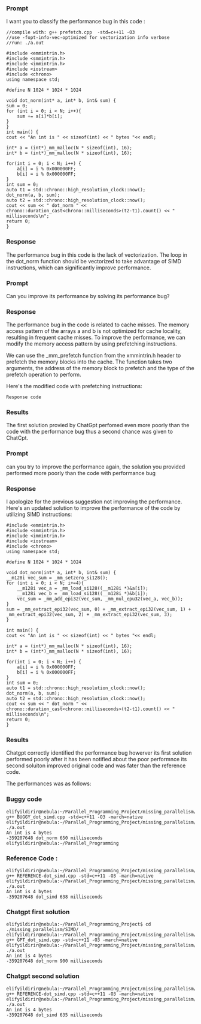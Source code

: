 ### Prompt
I want you to classify the performance bug in this code :

    //compile with: g++ prefetch.cpp  -std=c++11 -O3 
    //use -fopt-info-vec-optimized for vectorization info verbose
    //run: ./a.out

    #include <emmintrin.h>
    #include <smmintrin.h>
    #include <immintrin.h>
    #include <iostream>
    #include <chrono>
    using namespace std;

    #define N 1024 * 1024 * 1024

    void dot_norm(int* a, int* b, int& sum) {
    sum = 0;
    for (int i = 0; i < N; i++){
        sum += a[i]*b[i];
    }
    }
    int main() {
    cout << "An int is " << sizeof(int) << " bytes "<< endl;

    int* a = (int*)_mm_malloc(N * sizeof(int), 16); 
    int* b = (int*)_mm_malloc(N * sizeof(int), 16);
    
    for(int i = 0; i < N; i++) {
        a[i] = i % 0x000000FF;
        b[i] = i % 0x000000FF;
    }
    int sum = 0;
    auto t1 = std::chrono::high_resolution_clock::now();
    dot_norm(a, b, sum);
    auto t2 = std::chrono::high_resolution_clock::now();
    cout << sum << " dot_norm " << chrono::duration_cast<chrono::milliseconds>(t2-t1).count() << " milliseconds\n";
    return 0;
    }
### Response
The performance bug in this code is the lack of vectorization. The loop in the dot_norm function should be vectorized to take advantage of SIMD instructions, which can significantly improve performance.
### Prompt
Can you improve its performance by solving its performance bug?
### Response
The performance bug in the code is related to cache misses. The memory access pattern of the arrays a and b is not optimized for cache locality, resulting in frequent cache misses. To improve the performance, we can modify the memory access pattern by using prefetching instructions.

We can use the _mm_prefetch function from the xmmintrin.h header to prefetch the memory blocks into the cache. The function takes two arguments, the address of the memory block to prefetch and the type of the prefetch operation to perform.

Here's the modified code with prefetching instructions:

    Response code
### Results
The first solution provied by ChatGpt perfomed even more poorly than the code with the performance bug thus a second chance was given to ChatCpt.

### Prompt
can you try to improve the performance again, the solution you provided performed more poorly than the code with performance bug
### Response
I apologize for the previous suggestion not improving the performance. Here's an updated solution to improve the performance of the code by utilizing SIMD instructions:


    #include <emmintrin.h>
    #include <smmintrin.h>
    #include <immintrin.h>
    #include <iostream>
    #include <chrono>
    using namespace std;

    #define N 1024 * 1024 * 1024

    void dot_norm(int* a, int* b, int& sum) {
    __m128i vec_sum = _mm_setzero_si128();
    for (int i = 0; i < N; i+=4){
        __m128i vec_a = _mm_load_si128((__m128i *)&a[i]);
        __m128i vec_b = _mm_load_si128((__m128i *)&b[i]);
        vec_sum = _mm_add_epi32(vec_sum, _mm_mul_epu32(vec_a, vec_b));
    }
    sum = _mm_extract_epi32(vec_sum, 0) + _mm_extract_epi32(vec_sum, 1) + _mm_extract_epi32(vec_sum, 2) + _mm_extract_epi32(vec_sum, 3);
    }

    int main() {
    cout << "An int is " << sizeof(int) << " bytes "<< endl;

    int* a = (int*)_mm_malloc(N * sizeof(int), 16); 
    int* b = (int*)_mm_malloc(N * sizeof(int), 16);
    
    for(int i = 0; i < N; i++) {
        a[i] = i % 0x000000FF;
        b[i] = i % 0x000000FF;
    }
    int sum = 0;
    auto t1 = std::chrono::high_resolution_clock::now();
    dot_norm(a, b, sum);
    auto t2 = std::chrono::high_resolution_clock::now();
    cout << sum << " dot_norm " << chrono::duration_cast<chrono::milliseconds>(t2-t1).count() << " milliseconds\n";
    return 0;
    }

### Results 
Chatgpt correctly identified the performance bug howerver its first solution performed poorly after it has been notified about the poor performnce its second soluiton improved original code and was fater than the reference code.

The performances was as follows:
### Buggy code
    elifyildirir@nebula:~/Parallel_Programming_Project/missing_parallelism/SIMD$ g++ BUGGY_dot_simd.cpp -std=c++11 -O3 -march=native
    elifyildirir@nebula:~/Parallel_Programming_Project/missing_parallelism/SIMD$ ./a.out 
    An int is 4 bytes 
    -359207648 dot_norm 650 milliseconds
    elifyildirir@nebula:~/Parallel_Programming

### Reference Code :

    elifyildirir@nebula:~/Parallel_Programming_Project/missing_parallelism/SIMD$ g++ REFERENCE-dot_simd.cpp -std=c++11 -O3 -march=native
    elifyildirir@nebula:~/Parallel_Programming_Project/missing_parallelism/SIMD$ ./a.out 
    An int is 4 bytes 
    -359207648 dot_simd 638 milliseconds

### Chatgpt first solution

    elifyildirir@nebula:~/Parallel_Programming_Project$ cd ./missing_parallelism/SIMD/
    elifyildirir@nebula:~/Parallel_Programming_Project/missing_parallelism/SIMD$ g++ GPT_dot_simd.cpp -std=c++11 -O3 -march=native
    elifyildirir@nebula:~/Parallel_Programming_Project/missing_parallelism/SIMD$ ./a.out 
    An int is 4 bytes 
    -359207648 dot_norm 900 milliseconds
### Chatgpt second solution

    elifyildirir@nebula:~/Parallel_Programming_Project/missing_parallelism/SIMD$ g++ REFERENCE-dot_simd.cpp -std=c++11 -O3 -march=native
    elifyildirir@nebula:~/Parallel_Programming_Project/missing_parallelism/SIMD$ ./a.out 
    An int is 4 bytes 
    -359207648 dot_simd 635 milliseconds

